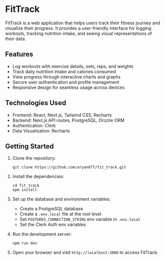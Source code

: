 # FitTrack

FitTrack is a web application that helps users track their fitness journey and visualize their progress. It provides a user-friendly interface for logging workouts, tracking nutrition intake, and seeing visual representations of their data.

## Features

- Log workouts with exercise details, sets, reps, and weights
- Track daily nutrition intake and calories consumed
- View progress through interactive charts and graphs
- Secure user authentication and profile management
- Responsive design for seamless usage across devices

## Technologies Used

- Frontend: React, Next.js, Tailwind CSS, Recharts
- Backend: Next.js API routes, PostgreSQL, Drizzle ORM
- Authentication: Clerk
- Data Visualization: Recharts

## Getting Started

1. Clone the repository:

   ```
   git clone https://github.com/aryan877/fit_track.git
   ```

2. Install the dependencies:

   ```
   cd fit_track
   npm install
   ```

3. Set up the database and environment variables:

   - Create a PostgreSQL database
   - Create a `.env.local` file at the root level
   - Set `POSTGRES_CONNECTION_STRING` env variable in `.env.local`
   - Set the Clerk Auth env variables

4. Run the development server:

   ```
   npm run dev
   ```

5. Open your browser and visit `http://localhost:3000` to access FitTrack.
